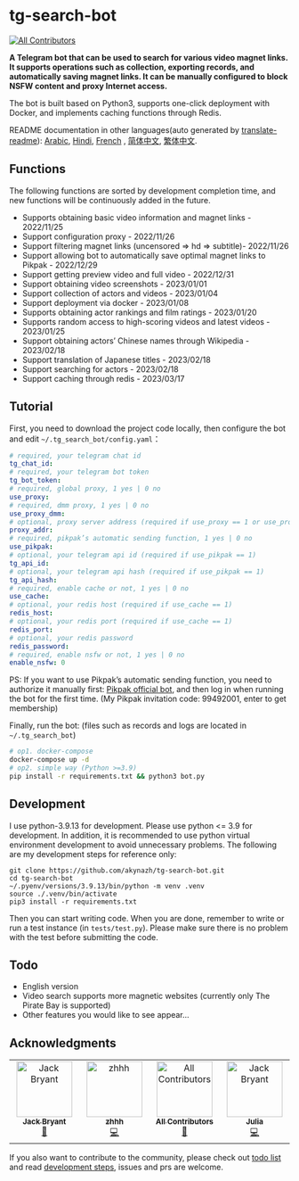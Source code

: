 # tg-search-bot

<!-- ALL-CONTRIBUTORS-BADGE:START - Do not remove or modify this section -->

[![All Contributors](https://img.shields.io/badge/all_contributors-4-orange.svg?style=flat-square)](#contributors-)

<!-- ALL-CONTRIBUTORS-BADGE:END -->

**A Telegram bot that can be used to search for various video magnet links. It supports operations such as collection, exporting records, and automatically saving magnet links. It can be manually configured to block NSFW content and proxy Internet access.**

The bot is built based on Python3, supports one-click deployment with Docker, and implements caching functions through Redis.

README documentation in other languages(auto generated by [translate-readme](https://github.com/dephraiim/translate-readme)): [Arabic](./README.ar.md), [Hindi](./README.hi.md), [French](./README.fr.md)
, [简体中文](./README.zh-CN.md), [繁体中文](./README.zh-TW.md).

## Functions

The following functions are sorted by development completion time, and new functions will be continuously added in the future.

- Supports obtaining basic video information and magnet links - 2022/11/25
- Support configuration proxy - 2022/11/26
- Support filtering magnet links (uncensored => hd => subtitle)- 2022/11/26
- Support allowing bot to automatically save optimal magnet links to Pikpak - 2022/12/29
- Support getting preview video and full video - 2022/12/31
- Support obtaining video screenshots - 2023/01/01
- Support collection of actors and videos - 2023/01/04
- Support deployment via docker - 2023/01/08
- Supports obtaining actor rankings and film ratings - 2023/01/20
- Supports random access to high-scoring videos and latest videos - 2023/01/25
- Support obtaining actors’ Chinese names through Wikipedia - 2023/02/18
- Support translation of Japanese titles - 2023/02/18
- Support searching for actors - 2023/02/18
- Support caching through redis - 2023/03/17

## Tutorial

First, you need to download the project code locally, then configure the bot and edit `~/.tg_search_bot/config.yaml`：

```yaml
# required, your telegram chat id
tg_chat_id:
# required, your telegram bot token
tg_bot_token:
# required, global proxy, 1 yes | 0 no
use_proxy:
# required, dmm proxy, 1 yes | 0 no
use_proxy_dmm:
# optional, proxy server address (required if use_proxy == 1 or use_proxy_dmm == 1)
proxy_addr:
# required, pikpak’s automatic sending function, 1 yes | 0 no
use_pikpak:
# optional, your telegram api id (required if use_pikpak == 1)
tg_api_id:
# optional, your telegram api hash (required if use_pikpak == 1)
tg_api_hash:
# required, enable cache or not, 1 yes | 0 no
use_cache:
# optional, your redis host (required if use_cache == 1)
redis_host:
# optional, your redis port (required if use_cache == 1)
redis_port:
# optional, your redis password
redis_password:
# required, enable nsfw or not, 1 yes | 0 no
enable_nsfw: 0
```

PS: If you want to use Pikpak’s automatic sending function, you need to authorize it manually first: [Pikpak official bot](https://t.me/PikPak6_Bot), and then log in when running the bot for the first time. (My Pikpak invitation code: 99492001, enter to get membership)

Finally, run the bot: (files such as records and logs are located in `~/.tg_search_bot`)

```sh
# op1. docker-compose
docker-compose up -d
# op2. simple way (Python >=3.9)
pip install -r requirements.txt && python3 bot.py
```

## Development

I use python-3.9.13 for development. Please use python <= 3.9 for development. In addition, it is recommended to use python virtual environment development to avoid unnecessary problems. The following are my development steps for reference only:

```shell
git clone https://github.com/akynazh/tg-search-bot.git
cd tg-search-bot
~/.pyenv/versions/3.9.13/bin/python -m venv .venv
source ./.venv/bin/activate
pip3 install -r requirements.txt
```

Then you can start writing code. When you are done, remember to write or run a test instance (in `tests/test.py`). Please make sure there is no problem with the test before submitting the code.

## Todo

- English version
- Video search supports more magnetic websites (currently only The Pirate Bay is supported)
- Other features you would like to see appear...

## Acknowledgments

<!-- ALL-CONTRIBUTORS-LIST:START - Do not remove or modify this section -->

<!-- prettier-ignore-start -->

<!-- markdownlint-disable -->

<table>
  <tbody>
    <tr>
      <td align="center" valign="top" width="14.28%"><a href="https://akynazh.site"><img src="https://avatars.githubusercontent.com/u/78672905?v=4?s=100" width="100px;" alt="Jack Bryant"/><br /><sub><b>Jack Bryant</b></sub></a><br /><a href="#maintenance-akynazh" title="Maintenance">🚧</a></td>
      <td align="center" valign="top" width="14.28%"><a href="https://github.com/z-hhh"><img src="https://avatars.githubusercontent.com/u/8455958?v=4?s=100" width="100px;" alt="zhhh"/><br /><sub><b>zhhh</b></sub></a><br /><a href="https://github.com/akynazh/tg-search-bot/commits?author=z-hhh" title="Code">💻</a></td>
      <td align="center" valign="top" width="14.28%"><a href="https://allcontributors.org"><img src="https://avatars.githubusercontent.com/u/46410174?v=4?s=100" width="100px;" alt="All Contributors"/><br /><sub><b>All Contributors</b></sub></a><br /><a href="https://github.com/akynazh/tg-search-bot/commits?author=all-contributors" title="Documentation">📖</a></td>
      <td align="center" valign="top" width="14.28%"><a href="https://github.com/JackBryant286"><img src="https://avatars.githubusercontent.com/u/113345781?v=4?s=100" width="100px;" alt="Jack Bryant"/><br /><sub><b>Julia</b></sub></a><br /><a href="https://github.com/akynazh/tg-search-bot/commits?author=JackBryant286" title="Code">💻</a></td>
    </tr>
  </tbody>
</table>

<!-- markdownlint-restore -->

<!-- prettier-ignore-end -->

<!-- ALL-CONTRIBUTORS-LIST:END -->

If you also want to contribute to the community, please check out [todo list](https://github.com/akynazh/tg-search-bot#TODO) and read [development steps](https://github.com/akynazh/tg-search-bot#Development), issues and prs are welcome.

